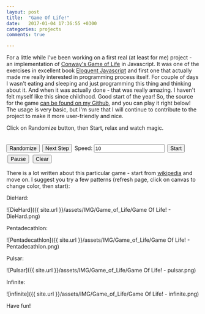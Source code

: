 ```yaml
---
layout: post
title:  "Game Of Life!"
date:   2017-01-04 17:36:55 +0300
categories: projects
comments: true

---
```


For a little while I've been working on a first real (at least for me) project - an implementation of [Conway's Game of Life][GOL_WIKI] in Javascript. It was one of the exercises in excellent book [Eloquent Javascript][EJ] and first one that actually made me really interested in programming process itself.
For couple of days I wasn't eating and sleeping and just programming this thing and thinking about it. And when it was actually done - that was really amazing. I haven't felt myself like this since childhood. Good start of the year! So, the source for the game [can be found on my Github][GOL_GIT], and you can play it right below! The usage is very basic, but I'm sure that I will continue to contribute to the project to make it more user-friendly and nice.

Click on Randomize button, then Start, relax and watch magic.  

<style>
  button {
    margin: 3px;
    font-size: 14px;
  }
</style>
<canvas id="game" width="740px" height="600px" style="background-color: lightgray"></canvas>
<br>
<button id="random" style="margin-left: 0px;">Randomize</button>
<button id="step" style="margin-left: 0px;">Next Step</button>
<span>Speed: </span>
<input type="text" id="speed" value="10">
<button id="start">Start</button>
<button id="pause">Pause</button>
<button id="clear">Clear</button>
<script src="{{ site.url }}/assets/JS/Game_of_Life/index.js"></script>

There is a lot written about this particular game - start from [wikipedia][GOL_WIKI] and move on.
I suggest you try a few patterns (refresh page, click on canvas to change color, then start):

DieHard:

![DieHard]({{ site.url }}/assets/IMG/Game_of_Life/Game Of Life! - DieHard.png)

Pentadecathlon:

![Pentadecathlon]({{ site.url }}/assets/IMG/Game_of_Life/Game Of Life! - Pentadecathlon.png)

Pulsar:

![Pulsar]({{ site.url }}/assets/IMG/Game_of_Life/Game Of Life! - pulsar.png)

Infinite:

![infinite]({{ site.url }}/assets/IMG/Game_of_Life/Game Of Life! - infinite.png)

Have fun!

[EJ]: http://eloquentjavascript.net/
[GOL_WIKI]: https://en.wikipedia.org/wiki/Conway%27s_Game_of_Life
[GOL_GIT]: https://github.com/IgorKonovalov/Little_projects/tree/master/Game_of_Life
